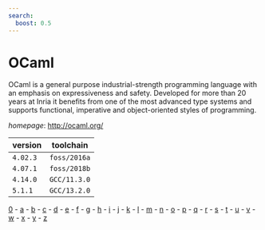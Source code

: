```yaml
---
search:
  boost: 0.5
---
```

# OCaml

OCaml is a general purpose industrial-strength programming language  with an emphasis on expressiveness and safety. Developed for more than 20 years at Inria  it benefits from one of the most advanced type systems and supports functional,  imperative and object-oriented styles of programming.

*homepage*: <http://ocaml.org/>

version | toolchain
--------|----------
``4.02.3`` | ``foss/2016a``
``4.07.1`` | ``foss/2018b``
``4.14.0`` | ``GCC/11.3.0``
``5.1.1`` | ``GCC/13.2.0``

[0](../0/index.md) - [a](../a/index.md) - [b](../b/index.md) - [c](../c/index.md) - [d](../d/index.md) - [e](../e/index.md) - [f](../f/index.md) - [g](../g/index.md) - [h](../h/index.md) - [i](../i/index.md) - [j](../j/index.md) - [k](../k/index.md) - [l](../l/index.md) - [m](../m/index.md) - [n](../n/index.md) - [o](../o/index.md) - [p](../p/index.md) - [q](../q/index.md) - [r](../r/index.md) - [s](../s/index.md) - [t](../t/index.md) - [u](../u/index.md) - [v](../v/index.md) - [w](../w/index.md) - [x](../x/index.md) - [y](../y/index.md) - [z](../z/index.md)

